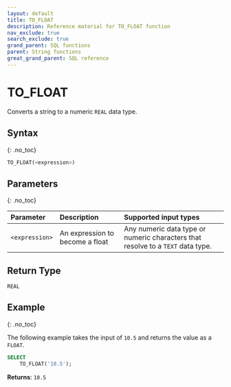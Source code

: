 ```yaml
---
layout: default
title: TO_FLOAT
description: Reference material for TO_FLOAT function
nav_exclude: true
search_exclude: true
grand_parent: SQL functions
parent: String functions
great_grand_parent: SQL reference
---
```


# TO\_FLOAT

Converts a string to a numeric `REAL` data type.

## Syntax
{: .no_toc}

```sql
TO_FLOAT(<expression>)
```
## Parameters 
{: .no_toc}

| Parameter | Description                                                                                              | Supported input types |
| :--------- | :-------------------------------------------------------------------------------------------------------- | :----------|
| `<expression>`  | An expression to become a float | Any numeric data type or numeric characters that resolve to a `TEXT` data type. |

## Return Type
`REAL` 

## Example
{: .no_toc}

The following example takes the input of `10.5` and returns the value as a `FLOAT`.

```sql
SELECT
	TO_FLOAT('10.5');
```

**Returns**: `10.5`
